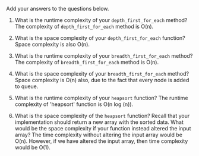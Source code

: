 Add your answers to the questions below.

1. What is the runtime complexity of your `depth_first_for_each` method?
    The complexity of `depth_first_for_each` method is O(n).

2. What is the space complexity of your `depth_first_for_each` function?
    Space complexity is also O(n).

3. What is the runtime complexity of your `breadth_first_for_each` method?
    The complexity of `breadth_first_for_each` method is O(n).

4. What is the space complexity of your `breadth_first_for_each` method?
    Space complexity is O(n) also, due to the fact that every node is added to queue.

5. What is the runtime complexity of your `heapsort` function?
    The runtime complexity of 'heapsort' function is O(n log (n)).
    
6. What is the space complexity of the `heapsort` function? Recall that your implementation should return a new array with the sorted data. What would be the space complexity if your function instead altered the input array?
    The time complexity without altering the input array would be O(n). However, if we have altered the input array, then time complexity would be O(1).